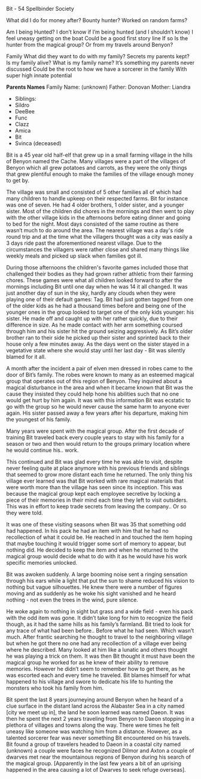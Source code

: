 
Bit - 54
Spellbinder Society

What did I do for money after?
Bounty hunter?
Worked on random farms?

Am I being Hunted?
I don’t know if I’m being hunted (and I shouldn’t know)
I feel uneasy getting on the boat
Could be a good first story line
If so
Is the hunter from the magical group?
Or from my travels around Benyon?

Family
What did they want to do with my family?
Secrets my parents kept?
Is my family alive?
What is my family name?
It’s something my parents never discussed
Could be the root to how we have a sorcerer in the family
With super high innate potential

**Parents Names**
Family Name: (unknown)
Father: Donovan
Mother: Liandra

- Siblings:
- Sildro
- DeeBee
- Func
- Clazz
- Amica
- Bit
- Svinca (deceased)

Bit is a 45 year old half-elf that grew up in a small farming village in the hills of Benyon named the Cache. Many villages were a part of the villages of Benyon which all grew potatoes and carrots, as they were the only things that grew plentiful enough to make the families of the village enough money to get by.

The village was small and consisted of 5 other families all of which had many children to handle upkeep on their respected farms. Bit for instance was one of seven. He had 4 older brothers, 1 older sister, and a younger sister. Most of the children did chores in the mornings and then went to play with the other village kids in the afternoons before eating dinner and going to bed for the night. Most days consisted of the same routine as there wasn’t much to do around the area. The nearest village was a day's ride round trip and at the time what the villagers thought was a city was easily a 3 days ride past the aforementioned nearest village. Due to the circumstances the villagers were rather close and shared many things like weekly meals and picked up slack when families got ill.

During those afternoons the children's favorite games included those that challenged their bodies as they had grown rather athletic from their farming chores. These games were what all children looked forward to after the mornings including Bit until one day when he was 14 it all changed. It was just another day of sun in the sky, hardly any clouds when they were playing one of their default games: Tag. Bit had just gotten tagged from one of the older kids as he had a thousand times before and being one of the younger ones in the group looked to target one of the only kids younger: his sister. He made off and caught up with her rather quickly, due to their difference in size. As he made contact with her arm something coursed through him and his sister hit the ground seizing aggressively. As Bit’s older brother ran to their side he picked up their sister and sprinted back to their house only a few minutes away. As the days went on the sister stayed in a vegetative state where she would stay until her last day - Bit was silently blamed for it all.

A month after the incident a pair of elven men dressed in robes came to the door of Bit’s family. The robes were known to many as an esteemed magical group that operates out of this region of Benyon. They inquired about a magical disturbance in the area and when it became known that Bit was the cause they insisted they could help hone his abilities such that no one would get hurt by him again. It was with this information Bit was ecstatic to go with the group so he would never cause the same harm to anyone ever again. His sister passed away a few years after his departure, making him the youngest of his family.

Many years were spent with the magical group. After the first decade of training Bit traveled back every couple years to stay with his family for a season or two and then would return to the groups primary location where he would continue his.. work.

This continued and Bit was glad every time he was able to visit, despite never feeling quite at place anymore with his previous friends and siblings that seemed to grow more distant each time he returned. The only thing his village ever learned was that Bit worked with rare magical materials that were worth more than the village has seen since its inception. This was because the magical group kept each employee secretive by locking a piece of their memories in their mind each time they left to visit outsiders. This was in effort to keep trade secrets from leaving the company.. Or so they were told.

It was one of these visiting seasons when Bit was 35 that something odd had happened. In his pack he had an item with him that he had no recollection of what it could be. He reached in and touched the item hoping that maybe touching it would trigger some sort of memory to appear, but nothing did. He decided to keep the item and when he returned to the magical group would decide what to do with it as he would have his work specific memories unlocked.

Bit was awoken suddenly. A large booming noise sent a ringing sensation through his ears while a light that put the sun to shame reduced his vision to nothing but vague silhouettes. He knew there were a number of figures moving and as suddenly as he woke his sight vanished and he heard nothing - not even the trees in the wind, pure silence.

He woke again to nothing in sight but grass and a wide field - even his pack with the odd item was gone. It didn’t take long for him to recognize the field though, as it had the same hills as his family’s farmland. Bit tried to look for any trace of what had been before.. Before what he had seen. Which wasn’t much. After frantic searching he thought to travel to the neighboring village but when he got there no one had any recollection of a village ever being where he described. Many looked at him like a lunatic and others thought he was playing a trick on them. It was then Bit thought it must have been the magical group he worked for as he knew of their ability to remove memories. However he didn’t seem to remember how to get there, as he was escorted each and every time he traveled. Bit blames himself for what happened to his village and swore to dedicate his life to hunting the monsters who took his family from him.

Bit spent the last 8 years journeying around Benyon when he heard of a clue surface in the distant land across the Alabaster Sea in a city named [city we meet up in], the land he soon learned was named Daeon. It was then he spent the next 2 years traveling from Benyon to Daeon stopping in a plethora of villages and towns along the way. There were times he felt uneasy like someone was watching him from a distance. However, as a talented sorcerer fear was never something Bit encountered on his travels. Bit found a group of travelers headed to Daeon in a coastal city named (unknown) a couple were faces he recognized Dilmor and Axton a couple of dwarves met near the mountainous regions of Benyon during his search of the magical group. [Apparently in the last few years a bit of an uprising happened in the area causing a lot of Dwarves to seek refuge overseas].
